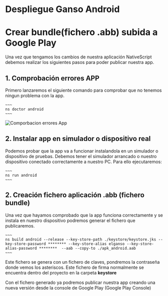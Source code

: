 # Despliegue Ganso Android
# Crear bundle(fichero .abb) subida a Google Play
Una vez que tengamos los cambios de nuestra aplicación NativeScript debemos realizar los siguientes pasos para poder publicar nuestra app.

## 1. Comprobación errores APP
Primero lanzaremos el siguiente comando para comprobar que no tenemos ningun problema con la app.

    ~~~
    ns doctor android
    ~~~

![Comporbacion errores App](./img/ns_doctor.png)

## 2. Instalar app en simulador o dispositivo real
Podemos probar que la app va a funcionar instalandola en un simulador o dispositivo de pruebas. Debemos tener el simulador arrancado o nuestro dispositivo conectado correctamente a nuestro PC.
Para ello ejecutaremos:

    ~~~
    ns run android
    ~~~

## 2. Creación fichero aplicación .abb (fichero bundle)
Una vez que hayamos comprobado que la app funciona correctamente y se instala en nuestro dispositivo podremos generar el fichero que publicaremos.

    ~~~
    ns build android --release --key-store-path ./keystore/keystore.jks --key-store-password ******** --key-store-alias elganso --key-store-alias-password ********  --aab --copy-to ./apk_android.aab
    ~~~

Este fichero se genera con un fichero de claves, pondremos la contraseña donde vemos los asteriscos. Este fichero de firma normalmente se encuentra dentro del proyecto en la carpeta **keystore**

Con el fichero generado ya podremos publicar nuestra app creando una nueva versión desde la console de Google Play (Google Play Console)
